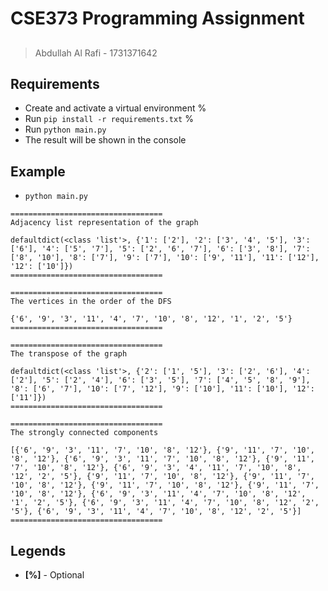 # CSE373 Programming Assignment

##

> Abdullah Al Rafi - 1731371642

##

## Requirements

- Create and activate a virtual environment %
- Run `pip install -r requirements.txt` %
- Run `python main.py`
- The result will be shown in the console

##

## Example

- `python main.py`

```
==================================
Adjacency list representation of the graph

defaultdict(<class 'list'>, {'1': ['2'], '2': ['3', '4', '5'], '3': ['6'], '4': ['5', '7'], '5': ['2', '6', '7'], '6': ['3', '8'], '7': ['8', '10'], '8': ['7'], '9': ['7'], '10': ['9', '11'], '11': ['12'], '12': ['10']})
==================================

==================================
The vertices in the order of the DFS

{'6', '9', '3', '11', '4', '7', '10', '8', '12', '1', '2', '5'}
==================================

==================================
The transpose of the graph

defaultdict(<class 'list'>, {'2': ['1', '5'], '3': ['2', '6'], '4': ['2'], '5': ['2', '4'], '6': ['3', '5'], '7': ['4', '5', '8', '9'], '8': ['6', '7'], '10': ['7', '12'], '9': ['10'], '11': ['10'], '12': ['11']})
==================================

==================================
The strongly connected components

[{'6', '9', '3', '11', '7', '10', '8', '12'}, {'9', '11', '7', '10', '8', '12'}, {'6', '9', '3', '11', '7', '10', '8', '12'}, {'9', '11', '7', '10', '8', '12'}, {'6', '9', '3', '4', '11', '7', '10', '8', '12', '2', '5'}, {'9', '11', '7', '10', '8', '12'}, {'9', '11', '7', '10', '8', '12'}, {'9', '11', '7', '10', '8', '12'}, {'9', '11', '7', '10', '8', '12'}, {'6', '9', '3', '11', '4', '7', '10', '8', '12', '1', '2', '5'}, {'6', '9', '3', '11', '4', '7', '10', '8', '12', '2', '5'}, {'6', '9', '3', '11', '4', '7', '10', '8', '12', '2', '5'}]
==================================

```

##

## Legends

- **[%]** - Optional

##

